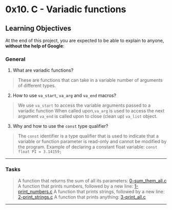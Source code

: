 # 0x10. C - Variadic functions

## Learning Objectives

At the end of this project, you are expected to be able to explain to anyone, **without the help of Google**:

### General

1. What are variadic functions?
> These are functions that can take in a variable number of arguments of different types.
2. How to use `va_start`, `va_arg` and `va_end` macros?
> We use `va_start` to access the variable arguments passed to a variadic function
> When called upon,`va_arg` is used to access the next argument
> `va_end` is called upon to close (clean up) `va_list` object.
3. Why and how to use the `const` type qualifier?
> The `const` identifier is a type qualifier that is used to indicate that a variable or function parameter is read-only and cannot be modified by the program.
> Example of declaring a constant float variable:
> `const float PI = 3.14159;`
---
### Tasks

> A function that returns the sum of all its parameters:
[0-sum\_them\_all.c](https://github.com/Jarabi/alx-low_level_programming/blob/main/0x10-variadic_functions/0-sum_them_all.c)
> A function that prints numbers, followed by a new line:
[1-print\_numbers.c](https://github.com/Jarabi/alx-low_level_programming/blob/main/0x10-variadic_functions/1-print_numbers.c)
> A function that prints strings, followed by a new line:
[2-print\_strings.c](https://github.com/Jarabi/alx-low_level_programming/blob/main/0x10-variadic_functions/2-print_strings.c)
> A function that prints anything:
[3-print\_all.c](https://github.com/Jarabi/alx-low_level_programming/blob/main/0x10-variadic_functions/3-print_all.c)
---
